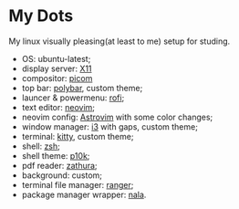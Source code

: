 # My Dots

My linux visually pleasing(at least to me) setup for studing.

- OS: ubuntu-latest;
- display server: [X11](https://www.x.org/wiki/)
- compositor: [picom](https://github.com/yshui/picom)
- top bar: [polybar](https://github.com/polybar/polybar), custom theme;
- launcer & powermenu: [rofi](https://github.com/davatorium/rofi);
- text editor: [neovim](https://neovim.io/);
- neovim config: [Astrovim](https://github.com/AstroNvim/AstroNvim) with some color changes;
- window manager: [i3](https://i3wm.org/) with gaps, custom theme;
- terminal: [kitty](https://github.com/kovidgoyal/kitty), custom theme;
- shell: [zsh](https://www.zsh.org/);
- shell theme: [p10k](https://github.com/romkatv/powerlevel10k);
- pdf reader: [zathura](https://pwmt.org/projects/zathura/);
- background: custom;
- terminal file manager: [ranger](https://github.com/ranger/ranger);
- package manager wrapper: [nala](https://github.com/volitank/nala).

